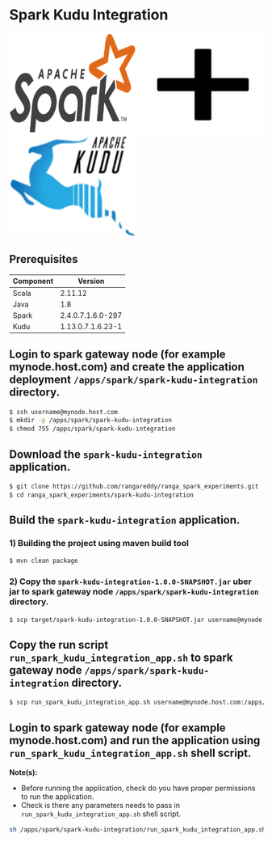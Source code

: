 # Spark Kudu Integration

<div>
        <img src="https://github.com/rangareddy/ranga-logos/blob/main/frameworks/spark/spark_logo.png?raw=true" height="200" width="250"/>
        <img src="https://github.com/rangareddy/ranga-logos/blob/main/others/plus_logo.png?raw=true" height="200" width="250"/>
        <img src="https://github.com/rangareddy/ranga-logos/blob/main/dbs/nosql/kudu/kudu_logo.png?raw=true" height="200" width="250"/>
</div>


## Prerequisites

|Component|Version|
|---------|-------|
|Scala|2.11.12|
|Java|1.8|
|Spark|2.4.0.7.1.6.0-297|
|Kudu|1.13.0.7.1.6.23-1|




## Login to spark gateway node (for example mynode.host.com) and create the application deployment `/apps/spark/spark-kudu-integration` directory.

```sh
$ ssh username@mynode.host.com
$ mkdir -p /apps/spark/spark-kudu-integration
$ chmod 755 /apps/spark/spark-kudu-integration
```

## Download the `spark-kudu-integration` application.

```sh
$ git clone https://github.com/rangareddy/ranga_spark_experiments.git
$ cd ranga_spark_experiments/spark-kudu-integration
```

## Build the `spark-kudu-integration` application.

### 1) Building the project using maven build tool

```sh
$ mvn clean package
```

### 2) Copy the `spark-kudu-integration-1.0.0-SNAPSHOT.jar` uber jar to spark gateway node `/apps/spark/spark-kudu-integration` directory.

```sh
$ scp target/spark-kudu-integration-1.0.0-SNAPSHOT.jar username@mynode.host.com:/apps/spark/spark-kudu-integration
```


## Copy the run script `run_spark_kudu_integration_app.sh` to spark gateway node `/apps/spark/spark-kudu-integration` directory.

```sh
$ scp run_spark_kudu_integration_app.sh username@mynode.host.com:/apps/spark/spark-kudu-integration
```

## Login to spark gateway node (for example mynode.host.com) and run the application using `run_spark_kudu_integration_app.sh` shell script.

**Note(s):**
* Before running the application, check do you have proper permissions to run the application.
* Check is there any parameters needs to pass in `run_spark_kudu_integration_app.sh` shell script.

```sh
sh /apps/spark/spark-kudu-integration/run_spark_kudu_integration_app.sh
```